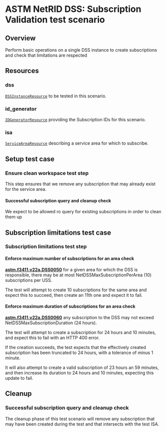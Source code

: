 # ASTM NetRID DSS: Subscription Validation test scenario

## Overview

Perform basic operations on a single DSS instance to create subscriptions and check that limitations are respected

## Resources

### dss

[`DSSInstanceResource`](../../../../../resources/astm/f3411/dss.py) to be tested in this scenario.

### id_generator

[`IDGeneratorResource`](../../../../../resources/interuss/id_generator.py) providing the Subscription IDs for this scenario.

### isa

[`ServiceAreaResource`](../../../../../resources/netrid/service_area.py) describing a service area for which to subscribe.

## Setup test case

### Ensure clean workspace test step

This step ensures that we remove any subscription that may already exist for the service area.

#### Successful subscription query and cleanup check

We expect to be allowed ro query for existing subscriptions in order to clean them up

## Subscription limitations test case

### Subscription limitations test step

#### Enforce maximum number of subscriptions for an area check

**[astm.f3411.v22a.DSS0050](../../../../../requirements/astm/f3411/v22a.md)** for a given area for which the DSS is responsible, there may be at most NetDSSMaxSubscriptionPerArea (10) subscriptions per USS.

The test will attempt to create 10 subscriptions for the same area and expect this to succeed, then create an 11th one and expect it to fail.

#### Enforce maximum duration of subscriptions for an area check

**[astm.f3411.v22a.DSS0060](../../../../../requirements/astm/f3411/v22a.md)** any subscription to the DSS may not exceed NetDSSMaxSubscriptionDuration (24 hours).

The test will attempt to create a subscription for 24 hours and 10 minutes, and expect this to fail with an HTTP 400 error.

If the creation succeeds, the test expects that the effectively created subscription has been truncated to 24 hours, with a tolerance of minus 1 minute.

It will also attempt to create a valid subscription of 23 hours an 59 minutes, and then increase its duration to 24 hours and 10 minutes,
expecting this update to fail.

## Cleanup

### Successful subscription query and cleanup check

The cleanup phase of this test scenario will remove any subscription that may have been created during the test and that intersects with the test ISA.
